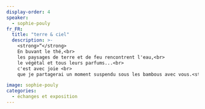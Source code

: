 ```yaml
---
display-order: 4
speaker:
  - sophie-pouly
fr_FR:
  title: "terre & ciel"
  description: >-
    <strong>“</strong>
    En buvant le thé,<br> 
    les paysages de terre et de feu rencontrent l'eau,<br> 
    le végétal et tous leurs parfums...<br>
    c'est avec joie <br>
    que je partagerai un moment suspendu sous les bambous avec vous.<strong>“<br>

image: sophie-pouly
categories:
  - échanges et exposition
---
```


